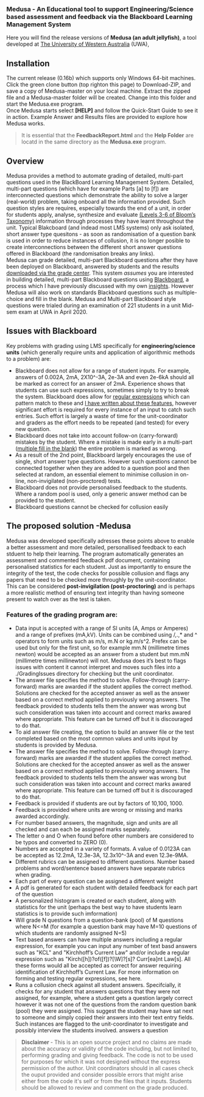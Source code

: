 ### Medusa - An Educational tool to support Engineering/Science based assessment and feedback via the Blackboard Learning Management System
Here you will find the release versions of <b>Medusa (an adult jellyfish)</b>, a tool developed at [The University of Western Australia](https://research-repository.uwa.edu.au/en/persons/adrian-keating) (UWA), 
## Installation
The current release (0.16b) which supports only Windows 64-bit machines.  
Click the green clone button (top righton this page) to Download-ZIP, and save a copy of Medusa-master on your local machine.
Extract the zipped file and a Medusa-master folder will be created.  Change into this folder and start the Medusa.exe program.  
Once Medusa starts select <b>[HELP]</b> and follow the Quick-Start Guide to see it in action.  Example Answer and Results files are provided to explore how Medusa works.  

>It is essential that the <b>FeedbackReport.html</b> and the <b>Help Folder</b> are locatd in the same directory as the <b>Medusa.exe</b> program.  

## Overview
Medusa provides a method to automate grading of detailed, multi-part questions used in the BlackBoard Learning Management System.  Detailed, multi-part questions (which have for example Parts [a] to [f]) are interconnected questions which demonstrate the ability to solve a larger (real-world) problem, 
taking onboard all the information provided.  Such question styles are requires, especially towards the end of a unit, in order for 
students apply, analyse, synthesize and evaluate [(Levels 3-6 of Bloom’s Taxonomy)](https://learningcenter.unc.edu/tips-and-tools/higher-order-thinking/) 
information through processes they have learnt throughout the unit.  Typical Blakcboard (and indead most LMS systems) only ask isolated, 
short answer type quesitons - as soon as randomisation of a question bank is used in order to reduce instances of collusion, it is no 
longer posible to create interconnections between the different short answer questions offered in Blackboard (the randomisation breaks any links).  
Medusa can grade detailed, multi-part Blackboard questions after they have been deployed on Blackboard, answered by students and the
 results [downloaded via the grade center](https://utlv.screenstepslive.com/s/faculty/m/BlackboardLearn/l/186048-downloading-test-and-survey-results).  This system _assumes_ you are interested in building detailed, multi-part Blackboard questions using
 [Blackboard](https://help.blackboard.com/Learn/Instructor/Tests_Pools_Surveys/Question_Types/Fill_in_Multiple_Blanks_Questions), a process which I have
 previously discussed with my own [insights](https://github.com/HikariBoy/BlackBoard-Multipart-Questions).  However Medusa will also work on standards Blackboard questions such as multiple-choice and fill in the blank. Medusa and Multi-part Blackboard style questions were trialed during an examination of 221 students in a unit Mid-sem exam at UWA in April 2020.   
## Issues with Blackboard
  Key problems with grading using LMS specifically for <b>engineering/science units</b> (which generally require units and application of algorithmic methods to a problem) are:
 * Blackboard does not allow for a range of student inputs.  For example, answers of 0.002A, 2mA, 2X10^-3A, 2e-3A and even 2e-6kA should all be marked as correct for an answer of 2mA.  Experience shows that students can use such expressions, sometimes simply to try to break the system.  Blackboard does allow for [regular expressions](https://www.regular-expressions.info/tutorial.html) which can pattern match to these and [I have written about these features](https://github.com/HikariBoy/BlackBoard-Multipart-Questions), however significant effort is required for every instance of an input to catch such entries.  Such effort is largely a waste of time for the unit-coordinator and graders as the effort needs to be repeated (and tested) for every new question.
* Blackboard does not take into account follow-on (carry-forward) mistakes by the student.  Where a mistake is made early in a multi-part 
([multiple fill in the blank](https://help.blackboard.com/Learn/Instructor/Tests_Pools_Surveys/Question_Types/Fill_in_Multiple_Blanks_Questions)) the entire 
problem is marked as wrong.
* As a result of the 2nd point, Blackboard largely encourages the use of single, short answer type questions.  However such 
questions cannot be connected together when they are added to a question pool and then selected at random, an essential element to minimise collusion 
in on-line, non-invigilated (non-proctored) tests.
* Blackboard does not provide personalised feedback to the students.  Where a random pool is used, only a generic answer method can be provided to the student.
* Blackboard questions cannot be checked for collusion easily


## The proposed solution -Medusa
Medusa was developed specifically adresses these points above to enable a better assessment and more detailed, personallised feedback 
to each stduent to help their learning.  The program automatically generates an assessment and commented feedback pdf document, containing 
personalised statistics for each student.  Just as importantly to ensure the integrity of the test, the code checks for possible collusion and flags
 any papers that need to be checked more throughly by the unit-coordinator.  This can be considered <b>post-invigilation (post-proctoring)</b> and is
 perhaps a more realistic method of ensuring text integrity than having someone present to watch over as the test is taken.  
 
### Features of the grading program  are:

* Data input is accepted with a range of SI units (A, Amps or Amperes) and a range of prefixes (mA,kV).  Units can be combined using /,.,* and ^ operators to form units such as m/s, m.N or kg.m/s^2.  Prefex can be used but only for the first unit, so for example mm.N  (millimetre times newton) would be accepted as an answer from a student but mm.mN (millimetre times millinewton) will not.  Medusa does it’s best to flags issues with content it cannot interpret and moves such files into a ./GradingIssues directory for checking but the unit coordinator.  
* The answer file specifies the method to solve. Follow-through (carry-forward) marks are awarded if the student applies the correct method. Solutions are checked for the accepted answer as well as the answer based on a correct method applied to previously wrong answers. The feedback provided to students tells them the answer was wrong but such consideration was taken into account and correct marks awared where appropriate. This feature can be turned off but it is discouraged to do that.  
* To aid answer file creating, the option to build an answer file or the test completed based on the most common values and units input by students is provided by Medusa.
* The answer file specifies the method to solve. Follow-through (carry-forward) marks are awarded if the student applies the correct method. Solutions are checked for the accepted answer as well as the answer based on a correct method applied to previously wrong answers. The feedback provided to students tells them the answer was wrong but such consideration was taken into account and correct marks awared where appropriate. This feature can be turned off but it is discouraged to do that.
* Feedback is provided if students are out by factors of 10,100, 1000.  
* Feedback is provided where units are wrong or missing and marks awarded accordingly.  
* For number based answers, the magnitude, sign and units are all checked and can each be assigned marks separately.  
* The letter o and O when found before other numbers are considered to be typos and converted to ZERO (0).  
* Numbers are accepted in a variety of formats. A value of 0.0123A can be accepted as 12.2mA, 12.3e-3A, 12.3x10^-3A and even 12.3e-9MA.  
* Different rubrics can be assigned to different questions. Number based problems and word/sentence based answers have separate rubrics when grading.  
* Each part of every question can be assigned a different weight  
* A pdf is generated for each student with detailed feedback for each part of the question  
* A personalized histogram is created or each student, along with statistics for the unit (perhaps the best way to have students learn statistics is to provide such imformation)  
* Will grade N questions from a question-bank (pool) of M questions where N<=M (for example a question bank may have M=10 questions of which students are randomly assigned N=5)  
* Text based answers can have multiple answers including a regular expression, for example you can input any number of text basd answers such as "KCL" and "Kirchhoff’s Current Law" and/or include a regular expression such as "Kirch([h])?of([f])?[\W]?[s]? Curr[ea]nt Law[s]. All these forms would all be accepted as correct for answer requiring identification of Kirchhoff’s Current Law. For more information on forming and testing regular expressions, see here.  
* Runs a collusion check against all student answers. Specifcially, it checks for any student that answers questions that they were not assigned, for example, where a student gets a question largely correct however it was not one of the questions from the random question bank (pool) they were assigned. This suggest the student may have sat next to someone and simply copied their answers into their text entry fields. Such instances are flagged to the unit-coordinator to investigate and possibly interview the students involved. answers a question  


><b>Disclaimer </b>- This is an open source project and no claims are made about the accuracy or validity of the code including, but not limited to, performing grading and giving feedback. The code is not to be used for purposes for which it was not designed without the express permission of the author. Unit coordinators should in all cases check the ouput provided and consider possible errors that might arise either from the code it's self or from the files that it inputs. Students should be allowed to review and comment on the grade produced.
